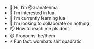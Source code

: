 - 👋 Hi, I’m @Granatenma
- 👀 I’m interested in lua
- 🌱 I’m currently learning lua
- 💞️ I’m looking to collaborate on nothing
- 📫 How to reach me pls dont
- 😄 Pronouns: he/them
- ⚡ Fun fact: wombats shit quadratic

<!---
Granatenma/Granatenma is a ✨ special ✨ repository because its `README.md` (this file) appears on your GitHub profile.
You can click the Preview link to take a look at your changes.
--->

